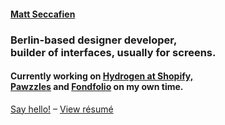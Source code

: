<h4><a href="https://cartogram.ca">Matt Seccafien</a></h4>

<h3>Berlin-based designer developer, <br />
builder of interfaces, usually for screens.</h3>

<h4>Currently working on <a href="https://github.com/Shopify/hydrogen">Hydrogen</> at Shopify, <br />
<a href="https://pawzzles.cat/">Pawzzles</a> and <a href="https://fondfolio.com/">Fondfolio</a> on my own time.</h4>

[Say hello!](mailto:mseccafien@gmail.com) – [View résumé](https://www.cartogram.ca/Matthew%20Seccafien-CV-April2022.pdf)
